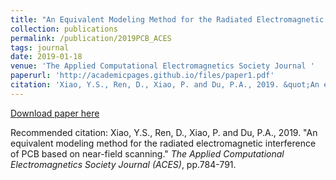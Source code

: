 ```yaml
---
title: "An Equivalent Modeling Method for the Radiated Electromagnetic Interference of PCB Based on Near-field Scanning"
collection: publications
permalink: /publication/2019PCB_ACES
tags: journal
date: 2019-01-18
venue: 'The Applied Computational Electromagnetics Society Journal '
paperurl: 'http://academicpages.github.io/files/paper1.pdf'
citation: 'Xiao, Y.S., Ren, D., Xiao, P. and Du, P.A., 2019. &quot;An equivalent modeling method for the radiated electromagnetic interference of PCB based on near-field scanning.&quot; <i>The Applied Computational Electromagnetics Society Journal (ACES)</i>, pp.784-791.'
---
```



[Download paper here](http://academicpages.github.io/files/paper1.pdf)

Recommended citation: Xiao, Y.S., Ren, D., Xiao, P. and Du, P.A., 2019. &quot;An equivalent modeling method for the radiated electromagnetic interference of PCB based on near-field scanning.&quot; <i>The Applied Computational Electromagnetics Society Journal (ACES)</i>, pp.784-791.
